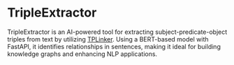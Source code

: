 # TripleExtractor
TripleExtractor is an AI-powered tool for extracting subject-predicate-object triples from text by utilizing [TPLinker](https://github.com/131250208/TPlinker-joint-extraction). Using a BERT-based model with FastAPI, it identifies relationships in sentences, making it ideal for building knowledge graphs and enhancing NLP applications.
